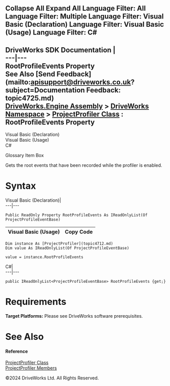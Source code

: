        

 Collapse All Expand All  Language Filter: All  Language Filter: Multiple  Language Filter: Visual Basic (Declaration) Language Filter: Visual Basic (Usage) Language Filter: C#  
---  
DriveWorks SDK Documentation  |   
---|---  
RootProfileEvents Property   
See Also [Send Feedback](mailto:apisupport@driveworks.co.uk?subject=Documentation Feedback: topic4725.md)  
[DriveWorks.Engine Assembly](topic2156.md) > [DriveWorks Namespace](topic2159.md) > [ProjectProfiler Class](topic4712.md) : RootProfileEvents Property  
---  
  
Visual Basic (Declaration)    
Visual Basic (Usage)    
C# 

Glossary Item Box

Gets the root events that have been recorded while the profiler is enabled. 

# Syntax

Visual Basic (Declaration)|   
---|---  
      
    
    Public ReadOnly Property RootProfileEvents As IReadOnlyList(Of ProjectProfileEventBase)  
  
Visual Basic (Usage)| Copy Code  
---|---  
      
    
    Dim instance As [ProjectProfiler](topic4712.md)
    Dim value As IReadOnlyList(Of ProjectProfileEventBase)
     
    value = instance.RootProfileEvents  
  
C#|   
---|---  
      
    
    public IReadOnlyList<ProjectProfileEventBase> RootProfileEvents {get;}  
  
# Requirements

**Target Platforms:** Please see DriveWorks software prerequisites.

# See Also

#### Reference

[ProjectProfiler Class](topic4712.md)   
[ProjectProfiler Members](topic4713.md)

©2024 DriveWorks Ltd. All Rights Reserved.
